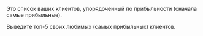 Это список ваших клиентов, упорядоченный по прибыльности (сначала самые прибыльные). 

Выведите топ-5 своих любимых (самых прибыльных) клиентов.
